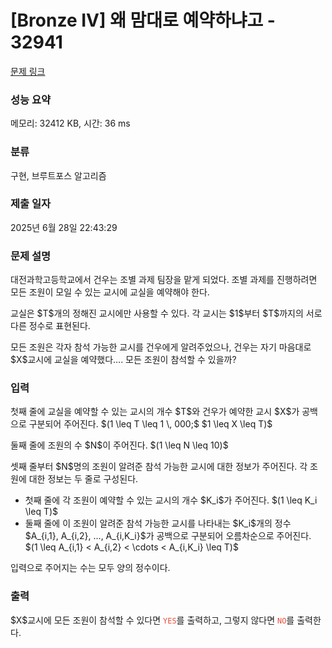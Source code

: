 # [Bronze IV] 왜 맘대로 예약하냐고 - 32941 

[문제 링크](https://www.acmicpc.net/problem/32941) 

### 성능 요약

메모리: 32412 KB, 시간: 36 ms

### 분류

구현, 브루트포스 알고리즘

### 제출 일자

2025년 6월 28일 22:43:29

### 문제 설명

<p><span>대전과학고등학교에서 건우는 조별 과제 팀장을 맡게 되었다</span><span>.</span> 조별 과제를 진행하려면 모든 조원이 모일 수 있는 교시에 교실을 예약해야 한다.</p>

<p>교실은 $T$개의 정해진 교시에만 사용할 수 있다. 각 교시는 $1$부터 $T$까지의 서로 다른 정수로 표현된다.</p>

<p>모든 조원은 각자 참석 가능한 교시를 건우에게 알려주었으나, 건우는 자기 마음대로 $X$교시에 교실을 예약했다…. 모든 조원이 참석할 수 있을까?</p>

### 입력 

 <p>첫째 줄에 교실을 예약할 수 있는 교시의 개수 $T$와 <span>건우가 예약한 교시</span> $X$가 공백으로 구분되어 주어진다. $(1 \leq T \leq 1 \, 000;$ $1 \leq X \leq T)$</p>

<p>둘째 줄에 조원의 수 $N$이 주어진다. $(1 \leq N \leq 10)$</p>

<p>셋째 줄부터 $N$명의 조원이 알려준 참석 가능한 교시에 대한 정보가 주어진다. 각 조원에 대한 정보는 두 줄로 구성된다.</p>

<ul>
	<li>첫째 줄에 각 조원이 예약할 수 있는 교시의 개수 $K_i$가 주어진다. $(1 \leq K_i \leq T)$</li>
	<li>둘째 줄에 이 조원이 알려준 참석 가능한 교시를 나타내는 $K_i$개의 정수 $A_{i,1}, A_{i,2}, ..., A_{i,K_i}$가 공백으로 구분되어 오름차순으로 주어진다. $(1 \leq A_{i,1} < A_{i,2} < \cdots < A_{i,K_i} \leq T)$</li>
</ul>

<p>입력으로 주어지는 수는 모두 양의 정수이다.</p>

### 출력 

 <p>$X$교시에 모든 조원이 참석할 수 있다면 <code><span style="color:#e74c3c;">YES</span></code>를 출력하고, 그렇지 않다면 <code><span style="color:#e74c3c;">NO</span></code>를 출력한다.</p>

